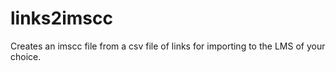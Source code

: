 # links2imscc
Creates an imscc file from a csv file of links for importing to the LMS of your choice.
